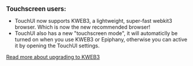 
<b style="font-size: 1.2em;">Touchscreen users:</b>
<ul><li>TouchUI now supports KWEB3, a lightweight, super-fast webkit3 browser. Which is now the new recommended browser!</li><li>TouchUI also has a new "touchscreen mode", it will automaticlly be turned on when you use KWEB3 or Epiphany, otherwise you can active it by opening the TouchUI settings.</ul>
<a href="https://github.com/BillyBlaze/OctoPrint-TouchUI/wiki/Setup:-Boot-to-Browser">Read more about upgrading to KWEB3</a>
